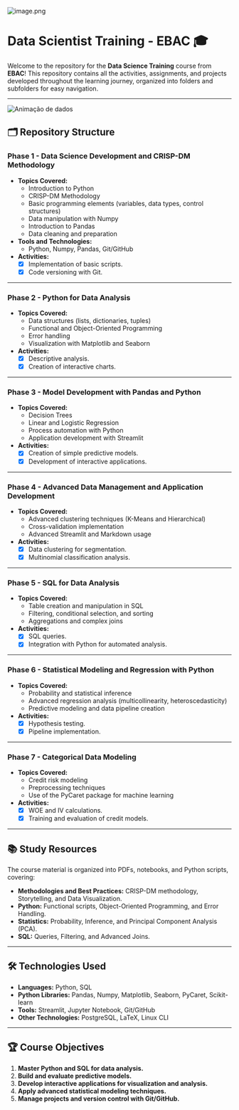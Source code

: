 ![image.png](attachment:image.png)



# Data Scientist Training - EBAC 🎓

Welcome to the repository for the **Data Science Training** course from **EBAC**! This repository contains all the activities, assignments, and projects developed throughout the learning journey, organized into folders and subfolders for easy navigation.

---

![Animação de dados](https://i.giphy.com/media/v1.Y2lkPTc5MGI3NjExdGFmM2Nod2hjN202Mjl4dWtseWpweHk2MmZpaXE1ZWZucm1ocW5jMCZlcD12MV9pbnRlcm5hbF9naWZfYnlfaWQmY3Q9Zw/3oKIPnAiaMCws8nOsE/giphy.gif)


## 🗂 Repository Structure

### **Phase 1 - Data Science Development and CRISP-DM Methodology**
- **Topics Covered:**
  - Introduction to Python
  - CRISP-DM Methodology
  - Basic programming elements (variables, data types, control structures)
  - Data manipulation with Numpy
  - Introduction to Pandas
  - Data cleaning and preparation
- **Tools and Technologies:**
  - Python, Numpy, Pandas, Git/GitHub
- **Activities:**
  - [x] Implementation of basic scripts.
  - [x] Code versioning with Git.

---

### **Phase 2 - Python for Data Analysis**
- **Topics Covered:**
  - Data structures (lists, dictionaries, tuples)
  - Functional and Object-Oriented Programming
  - Error handling
  - Visualization with Matplotlib and Seaborn
- **Activities:**
  - [x] Descriptive analysis.
  - [x] Creation of interactive charts.

---

### **Phase 3 - Model Development with Pandas and Python**
- **Topics Covered:**
  - Decision Trees
  - Linear and Logistic Regression
  - Process automation with Python
  - Application development with Streamlit
- **Activities:**
  - [x] Creation of simple predictive models.
  - [x] Development of interactive applications.

---

### **Phase 4 - Advanced Data Management and Application Development**
- **Topics Covered:**
  - Advanced clustering techniques (K-Means and Hierarchical)
  - Cross-validation implementation
  - Advanced Streamlit and Markdown usage
- **Activities:**
  - [x] Data clustering for segmentation.
  - [x] Multinomial classification analysis.

---

### **Phase 5 - SQL for Data Analysis**
- **Topics Covered:**
  - Table creation and manipulation in SQL
  - Filtering, conditional selection, and sorting
  - Aggregations and complex joins
- **Activities:**
  - [x] SQL queries.
  - [x] Integration with Python for automated analysis.

---

### **Phase 6 - Statistical Modeling and Regression with Python**
- **Topics Covered:**
  - Probability and statistical inference
  - Advanced regression analysis (multicollinearity, heteroscedasticity)
  - Predictive modeling and data pipeline creation
- **Activities:**
  - [x] Hypothesis testing.
  - [x] Pipeline implementation.

---

### **Phase 7 - Categorical Data Modeling**
- **Topics Covered:**
  - Credit risk modeling
  - Preprocessing techniques
  - Use of the PyCaret package for machine learning
- **Activities:**
  - [x] WOE and IV calculations.
  - [x] Training and evaluation of credit models.

---

## 📚 Study Resources

The course material is organized into PDFs, notebooks, and Python scripts, covering:

- **Methodologies and Best Practices:** CRISP-DM methodology, Storytelling, and Data Visualization.
- **Python:** Functional scripts, Object-Oriented Programming, and Error Handling.
- **Statistics:** Probability, Inference, and Principal Component Analysis (PCA).
- **SQL:** Queries, Filtering, and Advanced Joins.

---

## 🛠 Technologies Used
- **Languages:** Python, SQL
- **Python Libraries:** Pandas, Numpy, Matplotlib, Seaborn, PyCaret, Scikit-learn
- **Tools:** Streamlit, Jupyter Notebook, Git/GitHub
- **Other Technologies:** PostgreSQL, LaTeX, Linux CLI

---

## 🏆 Course Objectives
1. **Master Python and SQL for data analysis.**
2. **Build and evaluate predictive models.**
3. **Develop interactive applications for visualization and analysis.**
4. **Apply advanced statistical modeling techniques.**
5. **Manage projects and version control with Git/GitHub.**

